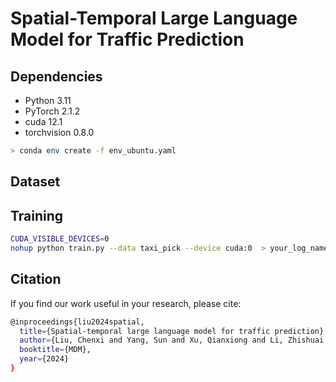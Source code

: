 # Spatial-Temporal Large Language Model for Traffic Prediction

## Dependencies

* Python 3.11
* PyTorch 2.1.2
* cuda 12.1
* torchvision 0.8.0

```bash
> conda env create -f env_ubuntu.yaml
```

## Dataset


## Training

```bash
CUDA_VISIBLE_DEVICES=0
nohup python train.py --data taxi_pick --device cuda:0  > your_log_name.log &
```

## Citation
If you find our work useful in your research, please cite:

```bash
@inproceedings{liu2024spatial,
  title={Spatial-temporal large language model for traffic prediction},
  author={Liu, Chenxi and Yang, Sun and Xu, Qianxiong and Li, Zhishuai and Long, Cheng and Li, Ziyue and Zhao, Rui},
  booktitle={MDM},
  year={2024}
}
```
